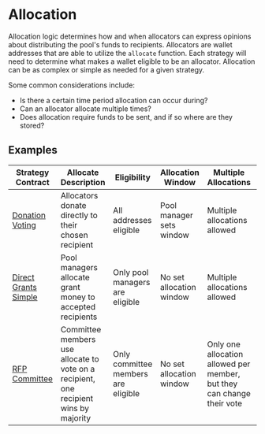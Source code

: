 # Allocation

Allocation logic determines how and when allocators can express opinions about
distributing the pool's funds to recipients. Allocators are wallet addresses
that are able to utilize the `allocate` function. Each strategy will need to
determine what makes a wallet eligible to be an allocator. Allocation can be as
complex or simple as needed for a given strategy. 

Some common considerations include:

* Is there a certain time period allocation can occur during?
* Can an allocator allocate multiple times?
* Does allocation require funds to be sent, and if so where are they stored?

## Examples

| Strategy Contract | Allocate Description | Eligibility | Allocation Window | Multiple Allocations | Funds Transferred? |
| --- | --- | --- | --- | --- | --- |
| [Donation Voting](https://github.com/allo-protocol/allo-v2/tree/main/contracts/strategies/donation-voting) | Allocators donate directly to their chosen recipient | All addresses eligible | Pool manager sets window | Multiple allocations allowed | Yes, must be from token allowlist. Funds stored on strategy contract. |
| [Direct Grants Simple](https://github.com/allo-protocol/allo-v2/tree/main/contracts/strategies/direct-grants-simple) | Pool managers allocate grant money to accepted recipients | Only pool managers are eligible  | No set allocation window | Multiple allocations allowed | Funds are not transferred on allocate |
| [RFP Committee](https://github.com/allo-protocol/allo-v2/tree/main/contracts/strategies/rfp-committee) | Committee members use allocate to vote on a recipient, one recipient wins by majority | Only committee members are eligible | No set allocation window | Only one allocation allowed per member, but they can change their vote | Funds are not transferred on allocate |
